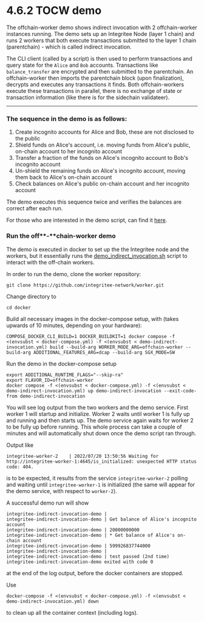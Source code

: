 # 4.6.2 TOCW demo

The offchain-worker demo shows indirect invocation with 2 offchain-worker instances running. The demo sets up an Integritee Node (layer 1 chain) and runs 2 workers that both execute transactions submitted to the layer 1 chain (parentchain) - which is called indirect invocation.

The CLI client (called by a script) is then used to perform transactions and query state for the `Alice` and `Bob` accounts. Transactions like `balance_transfer` are encrypted and then submitted to the parentchain. An offchain-worker then imports the parentchain block (upon finalization), decrypts and executes any transactions it finds. Both offchain-workers execute these transactions in parallel, there is no exchange of state or transaction information (like there is for the sidechain validateer).

****

### **The sequence in the demo is as follows:**

1. Create incognito accounts for Alice and Bob, these are not disclosed to the public
2. Shield funds on Alice's account, i.e. moving funds from Alice's public, on-chain account to her incognito account
3. Transfer a fraction of the funds on Alice's incognito account to Bob's incognito account
4. Un-shield the remaining funds on Alice's incognito account, moving them back to Alice's on-chain account
5. Check balances on Alice's public on-chain account and her incognito account

The demo executes this sequence twice and verifies the balances are correct after each run.

For those who are interested in the demo script, can find it [here](https://github.com/integritee-network/IntegriteeWiki/blob/master/for-developers/demos/TODO/README.md).



### Run the off**-**chain-worker demo

The demo is executed in docker to set up the the Integritee node and the workers, but it essentially runs the [demo\_indirect\_invocation.sh](https://github.com/integritee-network/worker/blob/master/cli/demo\_indirect\_invocation.sh) script to interact with the off-chain workers.

In order to run the demo, clone the worker repository:

```
git clone https://github.com/integritee-network/worker.git
```

Change directory to

```
cd docker
```

Build all necessary images in the docker-compose setup, with (takes upwards of 10 minutes, depending on your hardware):

```
COMPOSE_DOCKER_CLI_BUILD=1 DOCKER_BUILDKIT=1 docker compose -f <(envsubst < docker-compose.yml) -f <(envsubst < demo-indirect-invocation.yml) build --build-arg WORKER_MODE_ARG=offchain-worker --build-arg ADDITIONAL_FEATURES_ARG=dcap --build-arg SGX_MODE=SW
```

Run the demo in the docker-compose setup

```
export ADDITIONAL_RUNTIME_FLAGS="--skip-ra"
export FLAVOR_ID=offchain-worker 
docker compose -f <(envsubst < docker-compose.yml) -f <(envsubst < demo-indirect-invocation.yml) up demo-indirect-invocation --exit-code-from demo-indirect-invocation
```

You will see log output from the two workers and the demo service. First worker 1 will startup and initialize. Worker 2 waits until worker 1 is fully up and running and then starts up. The demo service again waits for worker 2 to be fully up before running. This whole process can take a couple of minutes and will automatically shut down once the demo script ran through.

Output like

```
integritee-worker-2    | 2022/07/20 13:50:56 Waiting for http://integritee-worker-1:4645/is_initialized: unexpected HTTP status code: 404.
```

is to be expected, it results from the service `integritee-worker-2` polling and waiting until `integritee-worker-1` is initialized (the same will appear for the demo service, with respect to `worker-2`).

A successful demo run will show

```
integritee-indirect-invocation-demo |
integritee-indirect-invocation-demo | Get balance of Alice's incognito account
integritee-indirect-invocation-demo | 20000000000
integritee-indirect-invocation-demo | * Get balance of Alice's on-chain account
integritee-indirect-invocation-demo | 599926837744000
integritee-indirect-invocation-demo |
integritee-indirect-invocation-demo | test passed (2nd time)
integritee-indirect-invocation-demo exited with code 0
```

at the end of the log output, before the docker containers are stopped.

Use

```
docker-compose -f <(envsubst < docker-compose.yml) -f <(envsubst < demo-indirect-invocation.yml) down
```

to clean up all the container context (including logs).
